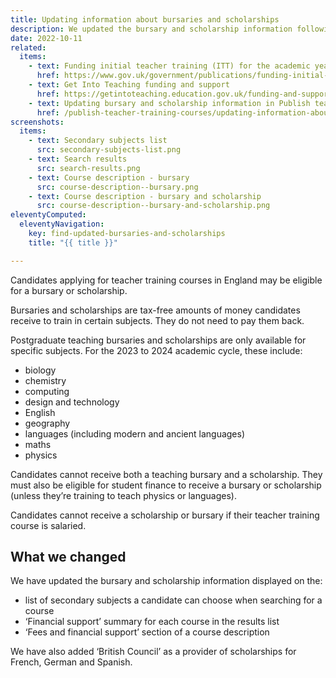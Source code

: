 ```yaml
---
title: Updating information about bursaries and scholarships
description: We updated the bursary and scholarship information following the publication of funding information for the academic year 2023 to 2024
date: 2022-10-11
related:
  items:
    - text: Funding initial teacher training (ITT) for the academic year 2023 to 2024
      href: https://www.gov.uk/government/publications/funding-initial-teacher-training-itt/funding-initial-teacher-training-itt-academic-year-2023-to-2024
    - text: Get Into Teaching funding and support
      href: https://getintoteaching.education.gov.uk/funding-and-support
    - text: Updating bursary and scholarship information in Publish teacher training courses
      href: /publish-teacher-training-courses/updating-information-about-bursaries-and-scholarships/
screenshots:
  items:
    - text: Secondary subjects list
      src: secondary-subjects-list.png
    - text: Search results
      src: search-results.png
    - text: Course description - bursary
      src: course-description--bursary.png
    - text: Course description - bursary and scholarship
      src: course-description--bursary-and-scholarship.png
eleventyComputed:
  eleventyNavigation:
    key: find-updated-bursaries-and-scholarships
    title: "{{ title }}"

---
```


Candidates applying for teacher training courses in England may be eligible for a bursary or scholarship.

Bursaries and scholarships are tax-free amounts of money candidates receive to train in certain subjects. They do not need to pay them back.

Postgraduate teaching bursaries and scholarships are only available for specific subjects. For the 2023 to 2024 academic cycle, these include:

- biology
- chemistry
- computing
- design and technology
- English
- geography
- languages (including modern and ancient languages)
- maths
- physics

Candidates cannot receive both a teaching bursary and a scholarship. They must also be eligible for student finance to receive a bursary or scholarship (unless they’re training to teach physics or languages).

Candidates cannot receive a scholarship or bursary if their teacher training course is salaried.

## What we changed

We have updated the bursary and scholarship information displayed on the:

- list of secondary subjects a candidate can choose when searching for a course
- ‘Financial support’ summary for each course in the results list
- ‘Fees and financial support’ section of a course description

We have also added ‘British Council’ as a provider of scholarships for French, German and Spanish.
